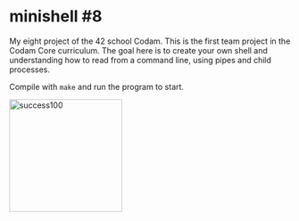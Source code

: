 # minishell #8

My eight project of the 42 school Codam. This is the first team project in the Codam Core curriculum. The goal here is to create your own shell and understanding how to read from a command line, using pipes and child processes.

Compile with ```make``` and run the program to start.

<img width="202" alt="success100" src="https://user-images.githubusercontent.com/57190868/138845369-27832915-0108-4829-aae1-e512a9ee34e1.png">

